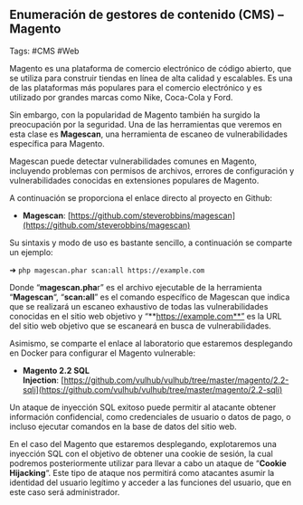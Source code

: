 ## Enumeración de gestores de contenido (CMS) – Magento

Tags: #CMS #Web 

Magento es una plataforma de comercio electrónico de código abierto, que se utiliza para construir tiendas en línea de alta calidad y escalables. Es una de las plataformas más populares para el comercio electrónico y es utilizado por grandes marcas como Nike, Coca-Cola y Ford.

Sin embargo, con la popularidad de Magento también ha surgido la preocupación por la seguridad. Una de las herramientas que veremos en esta clase es **Magescan**, una herramienta de escaneo de vulnerabilidades específica para Magento.

Magescan puede detectar vulnerabilidades comunes en Magento, incluyendo problemas con permisos de archivos, errores de configuración y vulnerabilidades conocidas en extensiones populares de Magento.

A continuación se proporciona el enlace directo al proyecto en Github:

-   **Magescan**: [https://github.com/steverobbins/magescan](https://github.com/steverobbins/magescan)

Su sintaxis y modo de uso es bastante sencillo, a continuación se comparte un ejemplo:

➜ `php magescan.phar scan:all https://example.com`

Donde “**magescan.pha**r” es el archivo ejecutable de la herramienta “**Magescan**“, “**scan:all**” es el comando específico de Magescan que indica que se realizará un escaneo exhaustivo de todas las vulnerabilidades conocidas en el sitio web objetivo y “**https://example.com**” es la URL del sitio web objetivo que se escaneará en busca de vulnerabilidades.

Asimismo, se comparte el enlace al laboratorio que estaremos desplegando en Docker para configurar el Magento vulnerable:

-   **Magento 2.2 SQL Injection**: [https://github.com/vulhub/vulhub/tree/master/magento/2.2-sqli](https://github.com/vulhub/vulhub/tree/master/magento/2.2-sqli)

Un ataque de inyección SQL exitoso puede permitir al atacante obtener información confidencial, como credenciales de usuario o datos de pago, o incluso ejecutar comandos en la base de datos del sitio web.

En el caso del Magento que estaremos desplegando, explotaremos una inyección SQL con el objetivo de obtener una cookie de sesión, la cual podremos posteriormente utilizar para llevar a cabo un ataque de “**Cookie Hijacking**“. Este tipo de ataque nos permitirá como atacantes asumir la identidad del usuario legítimo y acceder a las funciones del usuario, que en este caso será administrador.